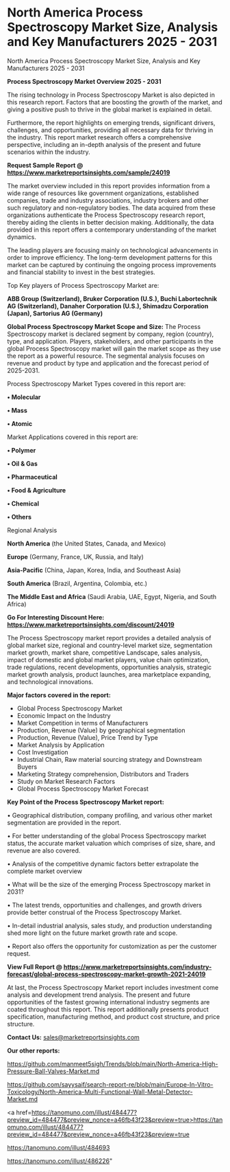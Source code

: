 # North America Process Spectroscopy Market Size, Analysis and Key Manufacturers 2025 - 2031
North America Process Spectroscopy Market Size, Analysis and Key Manufacturers 2025 - 2031

<Strong> Process Spectroscopy Market Overview 2025 - 2031</strong>

The rising technology in Process Spectroscopy Market is also depicted in this research report. Factors that are boosting the growth of the market, and giving a positive push to thrive in the global market is explained in detail.

Furthermore, the report highlights on emerging trends, significant drivers, challenges, and opportunities, providing all necessary data for thriving in the industry. This report market research offers a comprehensive perspective, including an in-depth analysis of the present and future scenarios within the industry.

<strong>Request Sample Report @ <a href=https://www.marketreportsinsights.com/sample/24019>https://www.marketreportsinsights.com/sample/24019</a></strong>

The market overview included in this report provides information from a wide range of resources like government organizations, established companies, trade and industry associations, industry brokers and other such regulatory and non-regulatory bodies. The data acquired from these organizations authenticate the Process Spectroscopy research report, thereby aiding the clients in better decision making. Additionally, the data provided in this report offers a contemporary understanding of the market dynamics.

The leading players are focusing mainly on technological advancements in order to improve efficiency. The long-term development patterns for this market can be captured by continuing the ongoing process improvements and financial stability to invest in the best strategies.

Top Key players of Process Spectroscopy Market are:

<strong>ABB Group (Switzerland), Bruker Corporation (U.S.), Buchi Labortechnik AG (Switzerland), Danaher Corporation (U.S.), Shimadzu Corporation (Japan), Sartorius AG (Germany)</strong>

<strong><b>Global Process Spectroscopy Market Scope and Size:</b></strong>
The Process Spectroscopy market is declared segment by company, region (country), type, and application. Players, stakeholders, and other participants in the global Process Spectroscopy market will gain the market scope as they use the report as a powerful resource. The segmental analysis focuses on revenue and product by type and application and the forecast period of 2025-2031.

Process Spectroscopy Market Types covered in this report are:

<strong>• Molecular

• Mass

• Atomic</strong>

Market Applications covered in this report are:

<strong>• Polymer

• Oil & Gas

• Pharmaceutical

• Food & Agriculture

• Chemical

• Others</strong> 

Regional Analysis

<strong>North America</strong> (the United States, Canada, and Mexico)

<strong>Europe</strong> (Germany, France, UK, Russia, and Italy)

<strong>Asia-Pacific</strong> (China, Japan, Korea, India, and Southeast Asia)

<strong>South America</strong> (Brazil, Argentina, Colombia, etc.)

<strong>The Middle East and Africa</strong> (Saudi Arabia, UAE, Egypt, Nigeria, and South Africa)

<strong>Go For Interesting Discount Here: <a href=https://www.marketreportsinsights.com/discount/24019>https://www.marketreportsinsights.com/discount/24019</a></strong>

The Process Spectroscopy market report provides a detailed analysis of global market size, regional and country-level market size, segmentation market growth, market share, competitive Landscape, sales analysis, impact of domestic and global market players, value chain optimization, trade regulations, recent developments, opportunities analysis, strategic market growth analysis, product launches, area marketplace expanding, and technological innovations.

<strong><b>Major factors covered in the report:</b></strong>
<ul>
  <li>Global Process Spectroscopy Market </li>
  <li>Economic Impact on the Industry</li>
  <li>Market Competition in terms of Manufacturers</li>
  <li>Production, Revenue (Value) by geographical segmentation</li>
  <li>Production, Revenue (Value), Price Trend by Type</li>
  <li>Market Analysis by Application</li>
  <li>Cost Investigation</li>
  <li>Industrial Chain, Raw material sourcing strategy and Downstream Buyers</li>
  <li>Marketing Strategy comprehension, Distributors and Traders</li>
  <li>Study on Market Research Factors</li>
  <li>Global Process Spectroscopy Market Forecast</li>
</ul>

<strong><b>Key Point of the Process Spectroscopy Market report:</b></strong>

• Geographical distribution, company profiling, and various other market segmentation are provided in the report.

• For better understanding of the global Process Spectroscopy market status, the accurate market valuation which comprises of size, share, and revenue are also covered.

• Analysis of the competitive dynamic factors better extrapolate the complete market overview

• What will be the size of the emerging Process Spectroscopy market in 2031?

• The latest trends, opportunities and challenges, and growth drivers provide better construal of the Process Spectroscopy Market.

• In-detail industrial analysis, sales study, and production understanding shed more light on the future market growth rate and scope.

• Report also offers the opportunity for customization as per the customer request.

<strong><b>View Full Report @ <a href=https://www.marketreportsinsights.com/industry-forecast/global-process-spectroscopy-market-growth-2021-24019>https://www.marketreportsinsights.com/industry-forecast/global-process-spectroscopy-market-growth-2021-24019</a></b></strong>


At last, the Process Spectroscopy Market report includes investment come analysis and development trend analysis. The present and future opportunities of the fastest growing international industry segments are coated throughout this report. This report additionally presents product specification, manufacturing method, and product cost structure, and price structure.

<strong>Contact Us:</strong>
sales@marketreportsinsights.com

<strong>Our other reports:</strong>

<a href=https://github.com/manmeet5sigh/Trends/blob/main/North-America-High-Pressure-Ball-Valves-Market.md>https://github.com/manmeet5sigh/Trends/blob/main/North-America-High-Pressure-Ball-Valves-Market.md</a>

<a href=https://github.com/sayysaif/search-report-re/blob/main/Europe-In-Vitro-Toxicology/North-America-Multi-Functional-Wall-Metal-Detector-Market.md>https://github.com/sayysaif/search-report-re/blob/main/Europe-In-Vitro-Toxicology/North-America-Multi-Functional-Wall-Metal-Detector-Market.md</a>

<a href=https://tanomuno.com/illust/484477?preview_id=484477&preview_nonce=a46fb43f23&preview=true>https://tanomuno.com/illust/484477?preview_id=484477&preview_nonce=a46fb43f23&preview=true</a>

<a href=https://tanomuno.com/illust/484693>https://tanomuno.com/illust/484693</a>

<a href=https://tanomuno.com/illust/486226>https://tanomuno.com/illust/486226</a>"
